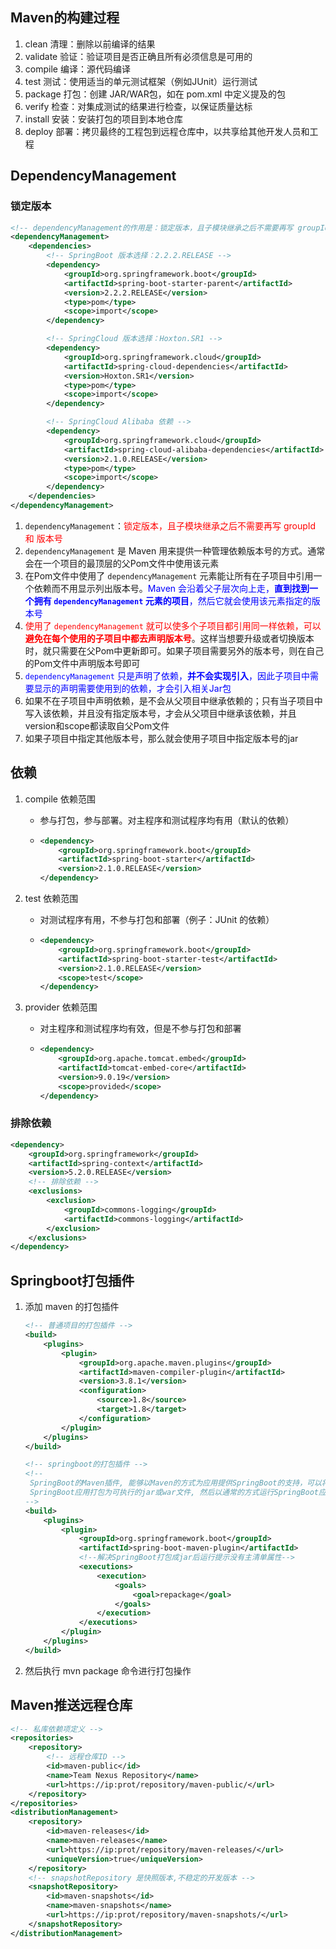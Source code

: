 ## Maven的构建过程

1. clean 清理：删除以前编译的结果
2. validate 验证：验证项目是否正确且所有必须信息是可用的
3. compile 编译：源代码编译
4. test 测试：使用适当的单元测试框架（例如JUnit）运行测试
5. package 打包：创建 JAR/WAR包，如在 pom.xml 中定义提及的包
6. verify 检查：对集成测试的结果进行检查，以保证质量达标
7. install 安装：安装打包的项目到本地仓库
8. deploy 部署：拷贝最终的工程包到远程仓库中，以共享给其他开发人员和工程



## DependencyManagement

### 锁定版本

```xml
<!-- dependencyManagement的作用是：锁定版本，且子模块继承之后不需要再写 groupId 和 版本号 -->
<dependencyManagement>
    <dependencies>
        <!-- SpringBoot 版本选择：2.2.2.RELEASE -->
        <dependency>
            <groupId>org.springframework.boot</groupId>
            <artifactId>spring-boot-starter-parent</artifactId>
            <version>2.2.2.RELEASE</version>
            <type>pom</type>
            <scope>import</scope>
        </dependency>

        <!-- SpringCloud 版本选择：Hoxton.SR1 -->
        <dependency>
            <groupId>org.springframework.cloud</groupId>
            <artifactId>spring-cloud-dependencies</artifactId>
            <version>Hoxton.SR1</version>
            <type>pom</type>
            <scope>import</scope>
        </dependency>

        <!-- SpringCloud Alibaba 依赖 -->
        <dependency>
            <groupId>org.springframework.cloud</groupId>
            <artifactId>spring-cloud-alibaba-dependencies</artifactId>
            <version>2.1.0.RELEASE</version>
            <type>pom</type>
            <scope>import</scope>
        </dependency>
    </dependencies>
</dependencyManagement>
```



1. `dependencyManagement`：<font color=red>锁定版本，且子模块继承之后不需要再写 groupId 和 版本号</font>
2. `dependencyManagement` 是 Maven 用来提供一种管理依赖版本号的方式。通常会在一个项目的最顶层的父Pom文件中使用该元素
3. 在Pom文件中使用了 `dependencyManagement`  元素能让所有在子项目中引用一个依赖而不用显示列出版本号。<font color=blue>Maven 会沿着父子层次向上走，**直到找到一个拥有 `dependencyManagement` 元素的项目**，然后它就会使用该元素指定的版本号</font>
4. <font color=red>使用了 `dependencyManagement` 就可以使多个子项目都引用同一样依赖，可以**避免在每个使用的子项目中都去声明版本号**</font>。这样当想要升级或者切换版本时，就只需要在父Pom中更新即可。如果子项目需要另外的版本号，则在自己的Pom文件中声明版本号即可
5. <font color=blue>`dependencyManagement` 只是声明了依赖，**并不会实现引入**，因此子项目中需要显示的声明需要使用到的依赖，才会引入相关Jar包</font>
6. 如果不在子项目中声明依赖，是不会从父项目中继承依赖的；只有当子项目中写入该依赖，并且没有指定版本号，才会从父项目中继承该依赖，并且version和scope都读取自父Pom文件
7. 如果子项目中指定其他版本号，那么就会使用子项目中指定版本号的jar



## 依赖

1. compile 依赖范围

   - 参与打包，参与部署。对主程序和测试程序均有用（默认的依赖）

   - ```xml
     <dependency>
         <groupId>org.springframework.boot</groupId>
         <artifactId>spring-boot-starter</artifactId>
         <version>2.1.0.RELEASE</version>
     </dependency>
     ```

2. test 依赖范围

   - 对测试程序有用，不参与打包和部署（例子：JUnit 的依赖）

   - ```xml
     <dependency>
         <groupId>org.springframework.boot</groupId>
         <artifactId>spring-boot-starter-test</artifactId>
         <version>2.1.0.RELEASE</version>
         <scope>test</scope>
     </dependency>
     ```

3. provider 依赖范围

   - 对主程序和测试程序均有效，但是不参与打包和部署

   - ```xml
     <dependency>
         <groupId>org.apache.tomcat.embed</groupId>
         <artifactId>tomcat-embed-core</artifactId>
         <version>9.0.19</version>
         <scope>provided</scope>
     </dependency>
     ```



### 排除依赖

```xml
<dependency>
    <groupId>org.springframework</groupId>
    <artifactId>spring-context</artifactId>
    <version>5.2.0.RELEASE</version>
    <!-- 排除依赖 -->
    <exclusions>
        <exclusion>
            <groupId>commons-logging</groupId>
            <artifactId>commons-logging</artifactId>
        </exclusion>
    </exclusions>
</dependency>
```









## Springboot打包插件

1. 添加 maven 的打包插件

   ```xml
   <!-- 普通项目的打包插件 -->
   <build>
       <plugins>
           <plugin>
               <groupId>org.apache.maven.plugins</groupId>
               <artifactId>maven-compiler-plugin</artifactId>
               <version>3.8.1</version>
               <configuration>
                   <source>1.8</source>
                   <target>1.8</target>
               </configuration>
           </plugin>
       </plugins>
   </build>
   
   <!-- springboot的打包插件 -->
   <!--
    SpringBoot的Maven插件, 能够以Maven的方式为应用提供SpringBoot的支持，可以将
    SpringBoot应用打包为可执行的jar或war文件, 然后以通常的方式运行SpringBoot应用
   -->
   <build>
       <plugins>
           <plugin>
               <groupId>org.springframework.boot</groupId>
               <artifactId>spring-boot-maven-plugin</artifactId>
               <!--解决SpringBoot打包成jar后运行提示没有主清单属性-->
               <executions>
                   <execution>
                       <goals>
                           <goal>repackage</goal>
                       </goals>
                   </execution>
               </executions>
           </plugin>
       </plugins>
   </build>
   ```

2. 然后执行 mvn package 命令进行打包操作



## Maven推送远程仓库

```xml
<!-- 私库依赖项定义 -->
<repositories>
    <repository>
        <!-- 远程仓库ID -->
        <id>maven-public</id>
        <name>Team Nexus Repository</name>
        <url>https://ip:prot/repository/maven-public/</url>
    </repository>
</repositories>
<distributionManagement>
    <repository>
        <id>maven-releases</id>
        <name>maven-releases</name>
        <url>https://ip:prot/repository/maven-releases/</url>
        <uniqueVersion>true</uniqueVersion>
    </repository>
    <!-- snapshotRepository 是快照版本,不稳定的开发版本 -->
    <snapshotRepository>
        <id>maven-snapshots</id>
        <name>maven-snapshots</name>
        <url>https://ip:prot/repository/maven-snapshots/</url>
    </snapshotRepository>
</distributionManagement>
```

